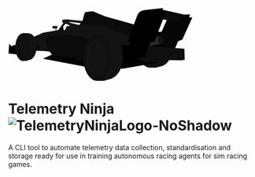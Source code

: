 <svg width="375" height="149" viewBox="0 0 375 149" fill="none" xmlns="http://www.w3.org/2000/svg">
<ellipse cx="308.531" cy="83.3911" rx="24.1228" ry="34.8253" fill="#131313"/>
<path d="M314.432 117.431L313.107 50.1318L312.047 49.3122L309.927 48.7658L305.864 48.3104L301.623 47.9462L297.736 47.8551H293.673L289.521 47.9462L285.545 48.7658L283.337 49.4943L281.924 50.1318L286.871 121.256C290.964 121.286 299.273 121.329 299.768 121.256C300.263 121.183 309.75 118.676 314.432 117.431Z" fill="#131313"/>
<ellipse cx="288.239" cy="84.931" rx="24.1228" ry="36.3652" fill="#101010"/>
<path d="M112.029 30.4425L100.744 45.9599L114.203 46.9075L112.029 43.2355L111.718 37.3128L118.344 29.6133L127.662 28.3103L150.128 30.9163L151.992 28.7842L128.179 26.0597L114.203 25.4675L112.029 30.4425Z" fill="black"/>
<path d="M124.659 36.4836C127.765 36.7205 134.267 37.218 135.427 37.3128L146.09 34.9437L126.419 29.9687L119.586 28.3103L125.798 27.718L151.888 29.1395L153.13 26.5335L118.551 22.9799L110.579 23.6906L109.337 26.5335L110.268 29.1395L124.659 34.9437V36.4836Z" fill="#161616"/>
<path d="M151.163 25.349C150.832 26.3914 145.78 32.8905 143.295 36.0098L262.977 72.8488L274.883 38.8527L197.235 16.9388L171.766 6.39648L157.789 8.05483L155.201 10.0685C153.993 14.7277 151.495 24.3066 151.163 25.349Z" fill="#0B0B0B"/>
<path d="M0.525146 92.558C6.28865 93.113 18.0019 94.2835 18.7467 94.5257V75.3034H11.1655L7.04234 77.8764L1.85519 72.7303L0.525146 92.558Z" fill="black"/>
<path d="M96.188 41.5771V47.2628L97.8445 46.6706L97.3269 41.5771H99.7081V36.4836H90.4938L89.562 39.3265L90.4938 41.5771H96.188Z" fill="#131313"/>
<path d="M71.1336 49.9873L33.9658 66.5707V77.35L39.6601 85.9971L77.449 87.7739L241.65 110.517L264.53 63.254L190.298 36.839L150.439 33.5223L118.965 36.839L115.342 44.7753H102.193L71.1336 49.9873Z" fill="#131313"/>
<path d="M63.5759 81.022C54.9828 83.2331 37.2789 87.8212 35.2083 88.4846V86.5893L63.5759 79.1268V81.022Z" fill="black"/>
<path d="M59.4259 76.7118C50.6272 76.255 32.4923 75.3453 30.342 75.3611L30.7784 73.5328L59.8623 74.8835L59.4259 76.7118Z" fill="black"/>
<path d="M70.3054 103.054L91.4258 93.5781L241.961 97.1317L265.255 98.9085L279.646 110.28L300.766 108.74V111.583L233.368 123.31L155.098 119.046L70.3054 103.054Z" fill="#040404"/>
<path d="M254.281 75.6916L228.605 74.8624L212.247 69.4136C215.94 83.2726 223.201 111.204 222.704 112.057C222.207 112.91 233.609 114.07 239.372 114.544L249.104 110.991L263.495 108.859L267.74 105.068H301.491L321.369 47.8551L304.39 48.6843L254.281 75.6916Z" fill="black"/>
<path d="M345.181 67.3999L339.384 81.4958L307.496 78.7714L311.43 48.8027L327.27 13.0299C340.937 13.1483 368.434 13.3142 369.097 13.0299C369.76 12.7456 368.338 16.9388 367.544 19.071H374.274L353.774 64.3201L345.181 67.3999Z" fill="#070707"/>
<path d="M359.676 13.7406L314.329 3.55359L302.216 21.3216L338.762 26.652L359.676 17.6495V13.7406Z" fill="#0B0B0B"/>
<path d="M266.808 105.068L353.05 106.253L358.744 105.068L358.019 82.7988L287.928 77.35L268.361 79.9559L264.013 100.093L266.808 105.068Z" fill="#0F0F0F"/>
<path d="M309.179 56.8575L271.788 64.9588L261.217 82.2065L310.549 73.06L309.179 56.8575Z" fill="#292929"/>
<ellipse cx="309.877" cy="65.0308" rx="5.38364" ry="8.17327" fill="#131313"/>
<path d="M242.478 68.1106H248.276L240.925 89.4322L243.41 90.9721L240.925 96.6579L277.058 101.751L288.964 69.8874L297.35 68.1106L320.541 7.3441H313.19L314.639 0L274.469 4.38277L267.636 7.3441L262.77 13.5037L242.478 68.1106Z" fill="black"/>
<path d="M79.7266 81.4958L88.7339 95.2364L137.601 101.566L174.251 116.44L201.894 99.3152L209.555 78.1791L145.366 57.3314L109.854 54.1331L91.7363 54.6069L86.2491 55.4361L83.0397 56.3837L80.6584 57.3314L79.1055 58.6343L77.449 60.648L76.6207 62.7802L75.9995 65.5046V69.532L77.449 75.6916L79.7266 81.4958Z" fill="#0B0B0B"/>
<ellipse cx="204.689" cy="98.9085" rx="28.3676" ry="45.1307" fill="#131313"/>
<path d="M211.522 143.092L209.969 55.5546L208.727 54.4885L206.242 53.7778L201.48 53.1855L196.51 52.7117L191.955 52.5933H187.193L182.327 52.7117L177.668 53.7778L175.079 54.7254L173.423 55.5546L179.221 148.067C184.018 148.106 193.756 148.161 194.336 148.067C194.916 147.972 206.035 144.71 211.522 143.092Z" fill="#131313"/>
<ellipse cx="180.877" cy="100.922" rx="28.3676" ry="47.1444" fill="#101010"/>
<ellipse cx="179.842" cy="101.396" rx="20.9134" ry="36.4836" fill="#161616"/>
<ellipse cx="181.705" cy="101.396" rx="19.0498" ry="36.4836" fill="#131313"/>
<ellipse cx="42.4552" cy="78.4161" rx="15.2191" ry="26.7704" fill="#131313"/>
<path d="M46.2859 104.576L45.4419 52.6901L44.7667 52.0582L43.4163 51.637L40.828 51.2859L38.1272 51.0051L35.6514 50.9349H33.0631L30.4186 51.0051L27.8865 51.637L26.4799 52.1987L25.5796 52.6901L28.7305 107.525C31.3376 107.548 36.6305 107.581 36.9455 107.525C37.2606 107.468 43.3037 105.535 46.2859 104.576Z" fill="#131313"/>
<ellipse cx="29.6173" cy="79.6006" rx="15.2191" ry="27.955" fill="#101010"/>
<ellipse cx="29.3068" cy="79.6006" rx="10.5602" ry="21.3216" fill="#0B0B0B"/>
<ellipse cx="30.342" cy="79.6006" rx="9.5249" ry="21.3216" fill="#101010"/>
</svg>

# Telemetry Ninja![TelemetryNinjaLogo-NoShadow](https://github.com/user-attachments/assets/cc690c96-49d4-4281-bdbc-299f6d4d576e)

A CLI tool to automate telemetry data collection, standardisation and storage ready for use in training autonomous racing agents for sim racing games.
